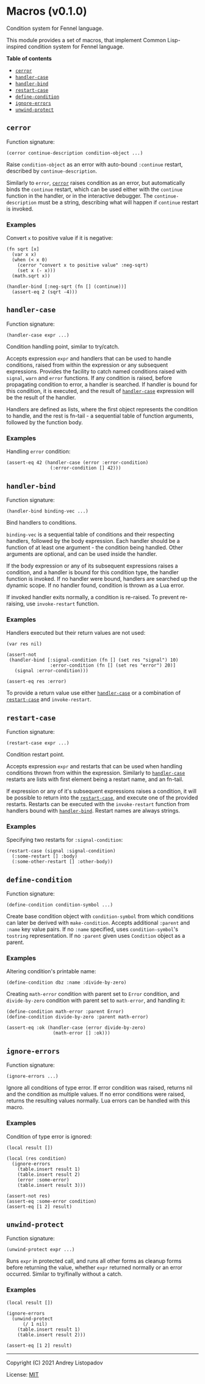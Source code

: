 # Macros (v0.1.0)
Condition system for Fennel language.

This module provides a set of macros, that implement Common
Lisp-inspired condition system for Fennel language.

**Table of contents**

- [`cerror`](#cerror)
- [`handler-case`](#handler-case)
- [`handler-bind`](#handler-bind)
- [`restart-case`](#restart-case)
- [`define-condition`](#define-condition)
- [`ignore-errors`](#ignore-errors)
- [`unwind-protect`](#unwind-protect)

## `cerror`
Function signature:

```
(cerror continue-description condition-object ...)
```

Raise `condition-object` as an error with auto-bound `:continue` restart, described by `continue-description`.

Similarly to `error`, [`cerror`](#cerror) raises condition as an error, but
automatically binds the `continue` restart, which can be used either
with the `continue` function in the handler, or in the interactive
debugger.  The `continue-description` must be a string, describing
what will happen if `continue` restart is invoked.

### Examples

Convert `x` to positive value if it is negative:

``` fennel
(fn sqrt [x]
  (var x x)
  (when (< x 0)
    (cerror "convert x to positive value" :neg-sqrt)
    (set x (- x)))
  (math.sqrt x))

(handler-bind [:neg-sqrt (fn [] (continue))]
  (assert-eq 2 (sqrt -4)))
```

## `handler-case`
Function signature:

```
(handler-case expr ...)
```

Condition handling point, similar to try/catch.

Accepts expression `expr` and handlers that can be used to handle
conditions, raised from within the expression or any subsequent
expressions.  Provides the facility to catch named conditions raised
with `signal`, `warn` and `error` functions.  If any condition is
raised, before propagating condition to error, a handler is searched.
If handler is bound for this condition, it is executed, and the result
of [`handler-case`](#handler-case) expression will be the result of the handler.

Handlers are defined as lists, where the first object represents the
condition to handle, and the rest is fn-tail - a sequential table of
function arguments, followed by the function body.

### Examples

Handling `error` condition:

``` fennel
(assert-eq 42 (handler-case (error :error-condition)
                (:error-condition [] 42)))
```

## `handler-bind`
Function signature:

```
(handler-bind binding-vec ...)
```

Bind handlers to conditions.

`binding-vec` is a sequential table of conditions and their respecting
handlers, followed by the body expression.  Each handler should be a
function of at least one argument - the condition being handled.
Other arguments are optional, and can be used inside the handler.

If the body expression or any of its subsequent expressions raises a
condition, and a handler is bound for this condition type, the handler
function is invoked.  If no handler were bound, handlers are searched
up the dynamic scope. If no handler found, condition is thrown as a
Lua error.

If invoked handler exits normally, a condition is re-raised.  To
prevent re-raising, use `invoke-restart` function.

### Examples

Handlers executed but their return values are not used:

``` fennel
(var res nil)

(assert-not
 (handler-bind [:signal-condition (fn [] (set res "signal") 10)
                :error-condition (fn [] (set res "error") 20)]
   (signal :error-condition)))

(assert-eq res :error)
```

To provide a return value use either [`handler-case`](#handler-case) or a combination
of [`restart-case`](#restart-case) and `invoke-restart`.

## `restart-case`
Function signature:

```
(restart-case expr ...)
```

Condition restart point.

Accepts expression `expr` and restarts that can be used when handling
conditions thrown from within the expression.  Similarly to
[`handler-case`](#handler-case) restarts are lists with first element being a restart
name, and an fn-tail.

If expression or any of it's subsequent expressions raises a
condition, it will be possible to return into the [`restart-case`](#restart-case), and
execute one of the provided restarts.  Restarts can be executed with
the `invoke-restart` function from handlers bound with [`handler-bind`](#handler-bind).
Restart names are always strings.

### Examples

Specifying two restarts for `:signal-condition`:

``` fennel
(restart-case (signal :signal-condition)
  (:some-restart [] :body)
  (:some-other-restart [] :other-body))
```

## `define-condition`
Function signature:

```
(define-condition condition-symbol ...)
```

Create base condition object with `condition-symbol` from which
conditions can later be derived with `make-condition`.  Accepts
additional `:parent` and `:name` key value pairs.  If no `:name`
specified, uses `condition-symbol`'s `tostring` representation.  If no
`:parent` given uses `Condition` object as a parent.

### Examples

Altering condition's printable name:

``` fennel
(define-condition dbz :name :divide-by-zero)
```

Creating `math-error` condition with parent set to `Error` condition,
and `divide-by-zero` condition with parent set to `math-error`, and handling it:

``` fennel
(define-condition math-error :parent Error)
(define-condition divide-by-zero :parent math-error)

(assert-eq :ok (handler-case (error divide-by-zero)
                 (math-error [] :ok)))
```

## `ignore-errors`
Function signature:

```
(ignore-errors ...)
```

Ignore all conditions of type error.  If error condition was raised,
returns nil and the condition as multiple values.  If no error
conditions were raised, returns the resulting values normally.  Lua
errors can be handled with this macro.

### Examples

Condition of type error is ignored:

``` fennel
(local result [])

(local (res condition)
  (ignore-errors
    (table.insert result 1)
    (table.insert result 2)
    (error :some-error)
    (table.insert result 3)))

(assert-not res)
(assert-eq :some-error condition)
(assert-eq [1 2] result)
```

## `unwind-protect`
Function signature:

```
(unwind-protect expr ...)
```

Runs `expr` in protected call, and runs all other forms as cleanup
forms before returning the value, whether `expr` returned normally or
an error occurred.  Similar to try/finally without a catch.

### Examples

``` fennel
(local result [])

(ignore-errors
  (unwind-protect
      (/ 1 nil)
    (table.insert result 1)
    (table.insert result 2)))

(assert-eq [1 2] result)
```


---

Copyright (C) 2021 Andrey Listopadov

License: [MIT](https://gitlab.com/andreyorst/fennel-conditions/-/raw/master/LICENSE)


<!-- Generated with Fenneldoc v0.1.7
     https://gitlab.com/andreyorst/fenneldoc -->

